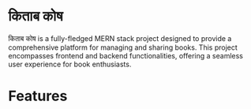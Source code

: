 # किताब कोष
किताब कोष is a fully-fledged MERN stack project designed to provide a comprehensive platform for managing and sharing books. This project encompasses frontend and backend functionalities, offering a seamless user experience for book enthusiasts.

# Features
